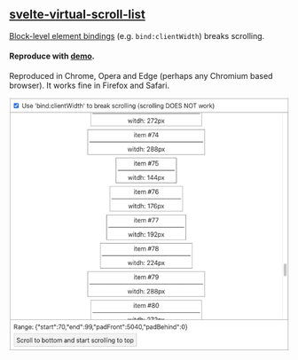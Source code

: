 ## [svelte-virtual-scroll-list]

[Block-level element bindings] (e.g. `bind:clientWidth`) breaks scrolling.

#### Reproduce with [demo].

Reproduced in Chrome, Opera and Edge (perhaps any Chromium based browser).
It works fine in Firefox and Safari.

![does-not-work.gif](./gifs/does-not-work.gif)



[svelte-virtual-scroll-list]: https://github.com/v1ack/svelte-virtual-scroll-list
[Block-level element bindings]: https://svelte.dev/docs/element-directives#block-level-element-bindings
[demo]: https://eugenegoroschenya.github.io/svelte-virtual-scroll-list-bind-client_width-breaks-scrolling/
